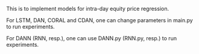This is to implement models for intra-day equity price regression.

For LSTM, DAN, CORAL and CDAN, one can change parameters in main.py to run experiments.

For DANN (RNN, resp.), one can use DANN.py (RNN.py, resp.) to run experiments.
